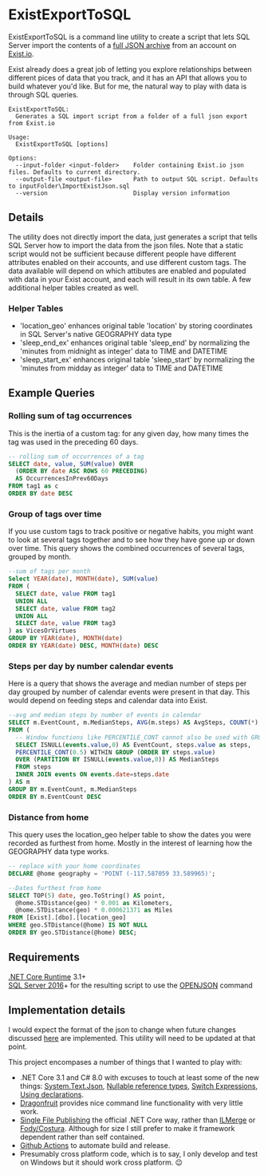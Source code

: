 # ExistExportToSQL

ExistExportToSQL is a command line utility to create a script that lets SQL Server import the contents of a [full JSON archive](https://exist.io/account/export/) from an account on [Exist.io](https://exist.io).

Exist already does a great job of letting you explore relationships between different pices of data that you track, and it has an API that allows you to build whatever you'd like.  But for me, the natural way to play with data is through SQL queries.

``` text
ExistExportToSQL:
  Generates a SQL import script from a folder of a full json export from Exist.io

Usage:
  ExistExportToSQL [options]

Options:
  --input-folder <input-folder>    Folder containing Exist.io json files. Defaults to current directory.
  --output-file <output-file>      Path to output SQL script. Defaults to inputFolder\ImportExistJson.sql
  --version                        Display version information
```

## Details

The utility does not directly import the data, just generates a script that tells SQL Server how to import the data from the json files.  Note that a static script would not be sufficient because different people have different attributes enabled on their accounts, and use different custom tags.  The data available will depend on which attibutes are enabled and populated with data in your Exist account, and each will result in its own table.  A few additional helper tables created as well.

### Helper Tables

* 'location_geo' enhances original table 'location' by storing coordinates in SQL Server's native GEOGRAPHY data type
* 'sleep_end_ex' enhances original table 'sleep_end' by normalizing the 'minutes from midnight as integer' data to TIME and DATETIME
* 'sleep_start_ex' enhances original table 'sleep_start' by normalizing the 'minutes from midday as integer' data to TIME and DATETIME

## Example Queries

### Rolling sum of tag occurrences

This is the inertia of a custom tag: for any given day, how many times the tag was used in the preceding 60 days.

``` SQL
-- rolling sum of occurrences of a tag
SELECT date, value, SUM(value) OVER
  (ORDER BY date ASC ROWS 60 PRECEDING)
  AS OccurrencesInPrev60Days
FROM tag1 as c
ORDER BY date DESC
```

### Group of tags over time

If you use custom tags to track positive or negative habits, you might want to look at several tags together and to see how they have gone up or down over time.  This query shows the combined occurrences of several tags, grouped by month.

``` SQL
--sum of tags per month
Select YEAR(date), MONTH(date), SUM(value)
FROM (
  SELECT date, value FROM tag1
  UNION ALL
  SELECT date, value FROM tag2
  UNION ALL
  SELECT date, value FROM tag3
) as VicesOrVirtues
GROUP BY YEAR(date), MONTH(date)
ORDER BY YEAR(date) DESC, MONTH(date) DESC
```

### Steps per day by number calendar events

Here is a query that shows the average and median number of steps per day grouped by number of calendar events were present in that day.  This would depend on feeding steps and calendar data into Exist.

``` SQL
--avg and median steps by number of events in calendar
SELECT m.EventCount, m.MedianSteps, AVG(m.steps) AS AvgSteps, COUNT(*) AS DaysCount
FROM (
  -- Window functions like PERCENTILE_CONT cannot also be used with GROUP BY, so use a subquery to get median
  SELECT ISNULL(events.value,0) AS EventCount, steps.value as steps,
  PERCENTILE_CONT(0.5) WITHIN GROUP (ORDER BY steps.value)
  OVER (PARTITION BY ISNULL(events.value,0)) AS MedianSteps
  FROM steps
  INNER JOIN events ON events.date=steps.date
) AS m
GROUP BY m.EventCount, m.MedianSteps
ORDER BY m.EventCount DESC
```

### Distance from home

This query uses the location_geo helper table to show the dates you were recorded as furthest from home.  Mostly in the interest of learning how the GEOGRAPHY data type works.

``` SQL
-- replace with your home coordinates
DECLARE @home geography = 'POINT (-117.587059 33.589965)';

--Dates furthest from home  
SELECT TOP(5) date, geo.ToString() AS point,
  @home.STDistance(geo) * 0.001 as Kilometers,
  @home.STDistance(geo) * 0.000621371 as Miles
FROM [Exist].[dbo].[location_geo]
WHERE geo.STDistance(@home) IS NOT NULL  
ORDER BY geo.STDistance(@home) DESC;  
```

## Requirements

[.NET Core Runtime](https://dotnet.microsoft.com/download) 3.1+  
[SQL Server 2016](https://www.microsoft.com/en-us/sql-server/sql-server-downloads)+ for the resulting script to use the [OPENJSON](https://docs.microsoft.com/en-us/sql/t-sql/functions/openjson-transact-sql?view=sql-server-ver15) command

## Implementation details

I would expect the format of the json to change when future changes discussed [here](http://blog.hellocode.co/post/exist-in-2020/) are implemented.  This utility will need to be updated at that point.

This project encompases a number of things that I wanted to play with:

* .NET Core 3.1 and C# 8.0 with excuses to touch at least some of the new things: [System.Text.Json](https://devblogs.microsoft.com/dotnet/try-the-new-system-text-json-apis/), [Nullable reference types](https://docs.microsoft.com/en-us/dotnet/csharp/whats-new/csharp-8#nullable-reference-types), [Switch Expressions](https://docs.microsoft.com/en-us/dotnet/csharp/whats-new/csharp-8#switch-expressions), [Using declarations](https://docs.microsoft.com/en-us/dotnet/csharp/whats-new/csharp-8#using-declarations).
* [Dragonfruit](https://github.com/dotnet/command-line-api/wiki/Your-first-app-with-System.CommandLine.DragonFruit) provides nice command line functionality with very little work.
* [Single File Publishing](https://docs.microsoft.com/en-us/dotnet/core/whats-new/dotnet-core-3-0#single-file-executables) the official .NET Core way, rather than [ILMerge](https://www.nuget.org/packages/MSBuild.ILMerge.Task/) or [Fody/Costura](https://github.com/Fody/Costura).  Although for size I still prefer to make it framework dependent rather than self contained.
* [Github Actions](https://github.com/actions/upload-release-asset) to automate build and release.
* Presumably cross platform code, which is to say, I only develop and test on Windows but it should work cross platform. 😉
